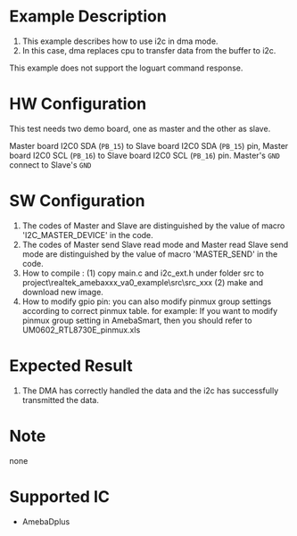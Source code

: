 # Example Description

1. This example describes how to use i2c in dma mode.
2. In this case, dma replaces cpu to transfer data from the buffer to i2c.

This example does not support the loguart command response.

# HW Configuration

This test needs two demo board, one as master and the other as slave.

Master board I2C0 SDA (`PB_15`) to Slave board I2C0 SDA (`PB_15`) pin,
Master board I2C0 SCL (`PB_16`) to Slave board I2C0 SCL (`PB_16`) pin.
Master's `GND` connect to Slave's `GND` 

# SW Configuration

1. The codes of Master and Slave are distinguished by the value of macro 'I2C_MASTER_DEVICE' in the code.
2. The codes of Master send Slave read mode and Master read Slave send mode are distinguished by the value of macro 'MASTER_SEND' in the code.
3. How to compile :
   		(1) copy main.c and i2c_ext.h under folder src to project\realtek_amebaxxx_va0_example\src\src_xxx
   		(2) make and download new image.
4. How to modify gpio pin:
   you can also modify pinmux group settings according to correct pinmux table.
   for example: 
   	If you want to modify pinmux group setting in AmebaSmart, then you should refer to UM0602_RTL8730E_pinmux.xls

# Expected Result

1. The DMA has correctly handled the data and the i2c has successfully transmitted the data.

# Note

none

# Supported IC

* AmebaDplus